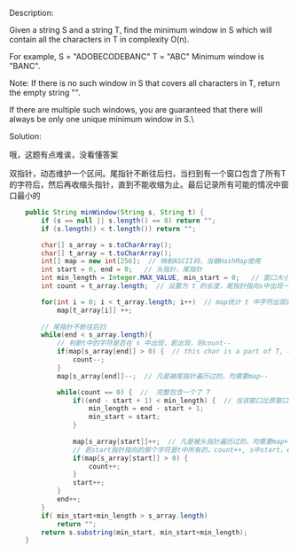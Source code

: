 Description:

Given a string S and a string T, find the minimum window in S which will contain all the characters in T in complexity O(n).

For example,
S = "ADOBECODEBANC"
T = "ABC"
Minimum window is "BANC".

Note:
If there is no such window in S that covers all characters in T, return the empty string "".

If there are multiple such windows, you are guaranteed that there will always be only one unique minimum window in S.\

Solution:

哦，这题有点难诶，没看懂答案

双指针，动态维护一个区间。尾指针不断往后扫，当扫到有一个窗口包含了所有T的字符后，然后再收缩头指针，直到不能收缩为止。最后记录所有可能的情况中窗口最小的


```java
    public String minWindow(String s, String t) {
        if (s == null || s.length() == 0) return "";
        if (s.length() < t.length()) return "";

        char[] s_array = s.toCharArray();
        char[] t_array = t.toCharArray();
        int[] map = new int[256];  // 映射ASCII码，当做HashMap使用
        int start = 0, end = 0;   // 头指针，尾指针
        int min_length = Integer.MAX_VALUE, min_start = 0;   // 窗口大小，记录最小窗口的起点
        int count = t_array.length;  // 设置为 t 的长度，尾指针指向s中出现一次t中的字符，则count--; 头指针指向s中出现一次t的字符，则count++

        for(int i = 0; i < t_array.length; i++)  // map统计 t 中字符出现的次数
            map[t_array[i]] ++;
        
        // 尾指针不断往后扫
        while(end < s_array.length){
            // 判断t中的字符是否在 s 中出现，若出现，则count--
            if(map[s_array[end]] > 0) {  // this char is a part of T, 将滑动窗口
                count--;
            }
            map[s_array[end]]--;  // 凡是被尾指针遍历过的，均需要map--

            while(count == 0) {  //  完整包含一个了 T
                if((end - start + 1) < min_length) {  // 当该窗口比原窗口还小的时候，更新最小窗口的起点和长度
                    min_length = end - start + 1;
                    min_start = start;
                }
                
                map[s_array[start]]++;  // 凡是被头指针遍历过的，均需要map++
                // 若start指针指向的那个字符是t中所有的，count++, s中start，end指针之间包含的窗口中，属于t的字符就少了1个
                if(map[s_array[start]] > 0) { 
                    count++;
                }
                start++;
            }
            end++;
        }
        if( min_start+min_length > s_array.length)
            return "";
        return s.substring(min_start, min_start+min_length);
    }    
```